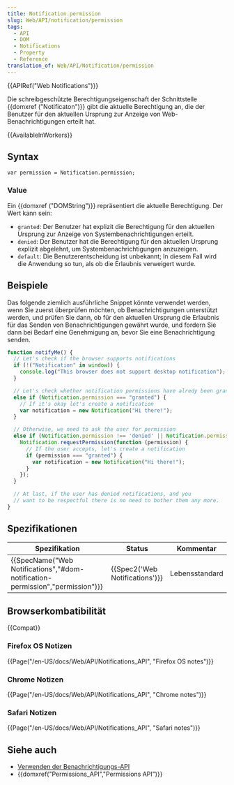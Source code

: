 ```yaml
---
title: Notification.permission
slug: Web/API/notification/permission
tags:
  - API
  - DOM
  - Notifications
  - Property
  - Reference
translation_of: Web/API/Notification/permission
---
```

{{APIRef("Web Notifications")}}

Die schreibgeschützte Berechtigungseigenschaft der Schnittstelle {{domxref ("Notificaton")}} gibt die aktuelle Berechtigung an, die der Benutzer für den aktuellen Ursprung zur Anzeige von Web-Benachrichtigungen erteilt hat.

{{AvailableInWorkers}}

## Syntax

    var permission = Notification.permission;

### Value

Ein {{domxref ("DOMString")}} repräsentiert die aktuelle Berechtigung. Der Wert kann sein:

- `granted`: Der Benutzer hat explizit die Berechtigung für den aktuellen Ursprung zur Anzeige von Systembenachrichtigungen erteilt.
- `denied`: Der Benutzer hat die Berechtigung für den aktuellen Ursprung explizit abgelehnt, um Systembenachrichtigungen anzuzeigen.
- `default`: Die Benutzerentscheidung ist unbekannt; In diesem Fall wird die Anwendung so tun, als ob die Erlaubnis verweigert wurde.

## Beispiele

Das folgende ziemlich ausführliche Snippet könnte verwendet werden, wenn Sie zuerst überprüfen möchten, ob Benachrichtigungen unterstützt werden, und prüfen Sie dann, ob für den aktuellen Ursprung die Erlaubnis für das Senden von Benachrichtigungen gewährt wurde, und fordern Sie dann bei Bedarf eine Genehmigung an, bevor Sie eine Benachrichtigung senden.

```js
function notifyMe() {
  // Let's check if the browser supports notifications
  if (!("Notification" in window)) {
    console.log("This browser does not support desktop notification");
  }

  // Let's check whether notification permissions have alredy been granted
  else if (Notification.permission === "granted") {
    // If it's okay let's create a notification
    var notification = new Notification("Hi there!");
  }

  // Otherwise, we need to ask the user for permission
  else if (Notification.permission !== 'denied' || Notification.permission === "default") {
    Notification.requestPermission(function (permission) {
      // If the user accepts, let's create a notification
      if (permission === "granted") {
        var notification = new Notification("Hi there!");
      }
    });
  }

  // At last, if the user has denied notifications, and you
  // want to be respectful there is no need to bother them any more.
}
```

## Spezifikationen

| Spezifikation                                                                                            | Status                                   | Kommentar      |
| -------------------------------------------------------------------------------------------------------- | ---------------------------------------- | -------------- |
| {{SpecName("Web Notifications","#dom-notification-permission","permission")}} | {{Spec2('Web Notifications')}} | Lebensstandard |

## Browserkombatibilität

{{Compat}}

### Firefox OS Notizen

{{Page("/en-US/docs/Web/API/Notifications_API", "Firefox OS notes")}}

### Chrome Notizen

{{Page("/en-US/docs/Web/API/Notifications_API", "Chrome notes")}}

### Safari Notizen

{{Page("/en-US/docs/Web/API/Notifications_API", "Safari notes")}}

## Siehe auch

- [Verwenden der Benachrichtigungs-API](/de/docs/Web/API/Notifications_API/Using_the_Notifications_API)
- {{domxref("Permissions_API","Permissions API")}}
